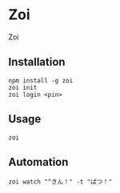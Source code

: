 # Zoi
Zoi

## Installation
``` shell
npm install -g zoi
zoi init
zoi login <pin>
```

## Usage
``` shell
zoi
```

## Automation
``` shell
zoi watch "^きん！" -t "ぱつ！"
```
